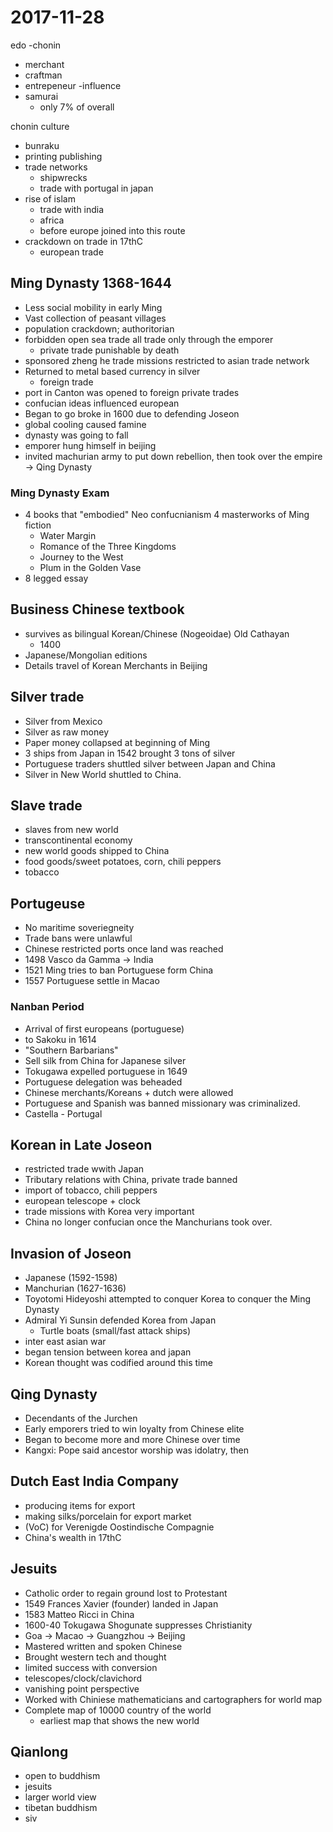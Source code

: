 # 2017-11-28

edo
-chonin 
  - merchant
  - craftman
  - entrepeneur
  -influence
- samurai
  - only 7% of overall

chonin culture
  - bunraku
- printing publishing
- trade networks 
  - shipwrecks
  - trade with portugal in japan
- rise of islam
  - trade with india
  - africa
  - before europe joined into this route
- crackdown on trade in 17thC
  - european trade


## Ming Dynasty 1368-1644

- Less social mobility in early Ming
- Vast collection of peasant villages
- population crackdown; authoritorian
- forbidden open sea trade all trade only through the emporer
  - private trade punishable by death
- sponsored zheng he trade missions restricted to asian trade network
- Returned to metal based currency in silver
  - foreign trade
- port in Canton was opened to foreign private trades
- confucian ideas influenced european
- Began to go broke in 1600 due to defending Joseon
- global cooling caused famine
- dynasty was going to fall
- emporer hung himself in beijing
- invited machurian army to put down rebellion, then took over the empire -> Qing Dynasty
### Ming Dynasty Exam
- 4 books that "embodied" Neo confucnianism
4 masterworks of Ming fiction
  - Water Margin
  - Romance of the Three Kingdoms
  - Journey to the West
  - Plum in the Golden Vase
- 8 legged essay

## Business Chinese textbook
- survives as bilingual Korean/Chinese (Nogeoidae) Old Cathayan
  - 1400
- Japanese/Mongolian editions
- Details travel of Korean Merchants in Beijing

## Silver trade
- Silver from Mexico
- Silver as raw money
- Paper money collapsed at beginning of Ming
- 3 ships from Japan in 1542 brought 3 tons of silver
- Portuguese traders shuttled silver between Japan and China
- Silver in New World shuttled to China. 

## Slave trade
- slaves from new world
- transcontinental economy
- new world goods shipped to China
- food goods/sweet potatoes, corn, chili peppers
- tobacco

## Portugeuse
- No maritime soveriegneity
- Trade bans were unlawful
- Chinese restricted ports once land was reached
- 1498 Vasco da Gamma -> India
- 1521 Ming tries to ban Portuguese form China
- 1557 Portuguese settle in Macao
### Nanban Period
- Arrival of first europeans (portuguese)
- to Sakoku in 1614
- "Southern Barbarians"
- Sell silk from China for Japanese silver
- Tokugawa expelled portuguese in 1649
- Portuguese delegation was beheaded
- Chinese merchants/Koreans + dutch were allowed
- Portuguese and Spanish was banned missionary was criminalized.
- Castella - Portugal
## Korean in Late Joseon
- restricted trade wwith Japan
- Tributary relations with China, private trade banned
- import of tobacco, chili peppers
- european telescope + clock
- trade missions with Korea very important
- China no longer confucian once the Manchurians took over. 

## Invasion of Joseon
- Japanese (1592-1598)
- Manchurian (1627-1636)
- Toyotomi Hideyoshi attempted to conquer Korea to conquer the Ming Dynasty
- Admiral Yi Sunsin defended Korea from Japan
  - Turtle boats (small/fast attack ships)
- inter east asian war
- began tension between korea and japan
- Korean thought was codified around this time

## Qing Dynasty
- Decendants of the Jurchen
- Early emporers tried to win loyalty from Chinese elite
- Began to become more and more Chinese over time
- Kangxi: Pope said ancestor worship was idolatry, then 

## Dutch East India Company
- producing items for export
- making silks/porcelain for export market
- (VoC) for Verenigde Oostindische Compagnie
- China's wealth in 17thC 

## Jesuits
- Catholic order to regain ground lost to Protestant
- 1549 Frances Xavier (founder) landed in Japan
- 1583 Matteo Ricci in China
- 1600-40 Tokugawa Shogunate suppresses Christianity
- Goa -> Macao -> Guangzhou -> Beijing
- Mastered written and spoken Chinese
- Brought western tech and thought
- limited success with conversion
- telescopes/clock/clavichord
- vanishing point perspective
- Worked with Chiniese mathematicians and cartographers for world map
- Complete map of 10000 country of the world
  - earliest map that shows the new world

## Qianlong
- open to buddhism
- jesuits
- larger world view
- tibetan buddhism
- siv
